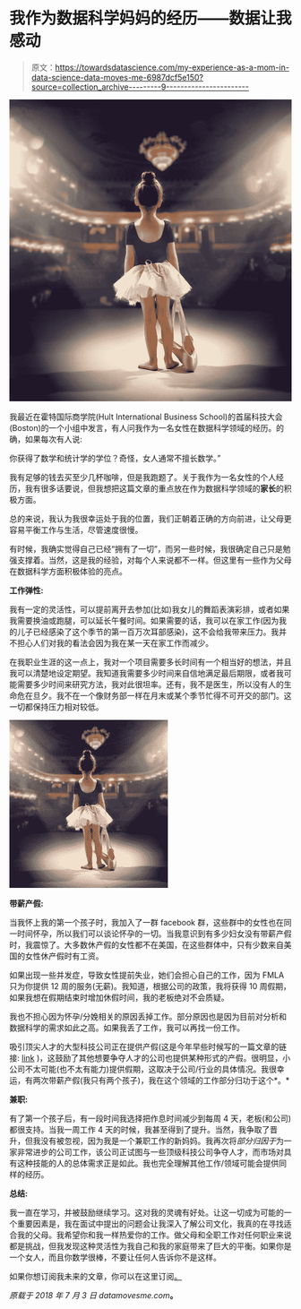 # 我作为数据科学妈妈的经历——数据让我感动

> 原文：<https://towardsdatascience.com/my-experience-as-a-mom-in-data-science-data-moves-me-6987dcf5e150?source=collection_archive---------9----------------------->

![](img/5a5244b964b06189b2de9c47cd68acdd.png)

我最近在霍特国际商学院(Hult International Business School)的首届科技大会(Boston)的一个小组中发言，有人问我作为一名女性在数据科学领域的经历。的确，如果每次有人说:

你获得了数学和统计学的学位？奇怪，女人通常不擅长数学。”

我有足够的钱去买至少几杯咖啡，但是我跑题了。关于我作为一名女性的个人经历，我有很多话要说，但我想把这篇文章的重点放在作为数据科学领域的**家长**的积极方面。

总的来说，我认为我很幸运处于我的位置，我们正朝着正确的方向前进，让父母更容易平衡工作与生活，尽管速度很慢。

有时候，我确实觉得自己已经“拥有了一切”，而另一些时候，我很确定自己只是勉强支撑着。当然，这是我的经验，对每个人来说都不一样。但这里有一些作为父母在数据科学方面积极体验的亮点。

**工作弹性:**

我有一定的灵活性，可以提前离开去参加(比如)我女儿的舞蹈表演彩排，或者如果我需要换油或跑腿，可以延长午餐时间。如果需要的话，我可以在家工作(因为我的儿子已经感染了这个季节的第一百万次耳部感染)，这不会给我带来压力。我并不担心人们对我的看法会因为我在某一天在家工作而减少。

在我职业生涯的这一点上，我对一个项目需要多长时间有一个相当好的想法，并且我可以清楚地设定期望。我知道我需要多少时间来自信地满足最后期限，或者我可能需要多少时间来研究方法，我对此很坦率。还有，我不是医生，所以没有人的生命危在旦夕。我不在一个像财务部一样在月末或某个季节忙得不可开交的部门。这一切都保持压力相对较低。

![](img/9391082211f3de7fb529944525104432.png)

**带薪产假:**

当我怀上我的第一个孩子时，我加入了一群 facebook 群，这些群中的女性也在同一时间怀孕，所以我们可以谈论怀孕的一切。当我意识到有多少妇女没有带薪产假时，我震惊了。大多数休产假的女性都不在美国，在这些群体中，只有少数来自美国的女性休产假时有工资。

如果出现一些并发症，导致女性提前失业，她们会担心自己的工作，因为 FMLA 只为你提供 12 周的服务(无薪)。我知道，根据公司的政策，我将获得 10 周假期，如果我想在假期结束时增加休假时间，我的老板绝对不会质疑。

我也不担心因为怀孕/分娩相关的原因丢掉工作。部分原因也是因为目前对分析和数据科学的需求如此之高。如果我丢了工作，我可以再找一份工作。

吸引顶尖人才的大型科技公司正在提供产假(这是今年早些时候写的一篇文章的链接: [link](https://www.recode.net/2018/1/31/16944976/new-parents-tech-companies-google-hp-facebook-twitter-netflix) )，这鼓励了其他想要争夺人才的公司也提供某种形式的产假。很明显，小公司不太可能(也不太有能力)提供假期，这取决于公司/行业的具体情况。我很幸运，有两次带薪产假(我只有两个孩子)，我在这个领域的工作部分归功于这个*。*

**兼职:**

有了第一个孩子后，有一段时间我选择把作息时间减少到每周 4 天，老板(和公司)都很支持。当我一周工作 4 天的时候，我甚至得到了提升。当然，我争取了晋升，但我没有被忽视，因为我是一个兼职工作的新妈妈。我再次将*部分归因于*为一家非常进步的公司工作，该公司正试图与一些顶级科技公司争夺人才，而市场对具有这种技能的人的总体需求正是如此。我也完全理解其他工作/领域可能会提供同样的经历。

**总结:**

我一直在学习，并被鼓励继续学习。这对我的灵魂有好处。让这一切成为可能的一个重要因素是，我在面试中提出的问题会让我深入了解公司文化，我真的在寻找适合我的父母。我希望你和我一样热爱你的工作。做父母和全职工作对任何职业来说都是挑战，但我发现这种灵活性为我自己和我的家庭带来了巨大的平衡。如果你是一个女人，而且你数学很棒，不要让任何人告诉你不是这样。

如果你想订阅我未来的文章，你可以在这里订阅[。](https://visitor.r20.constantcontact.com/d.jsp?llr=u87kgk7ab&p=oi&m=1129918591860&sit=ahj5pbfmb&f=4a2d01b5-c4a8-437f-86b1-b55d6888b712)

*原载于 2018 年 7 月 3 日 datamovesme.com*[](https://datamovesme.com/2018/07/03/my-experience-as-a-mom-in-data-science/)**。**